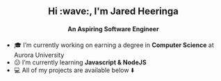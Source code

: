 <h2 align="center">Hi :wave:, I'm Jared Heeringa</h1>
<h4 align="center">An Aspiring Software Engineer</h3>

- :mortar_board: I’m currently working on earning a degree in **Computer Science** at Aurora University
- :confused: I’m currently learning **Javascript & NodeJS**
- :computer: All of my projects are available below :arrow_down:
